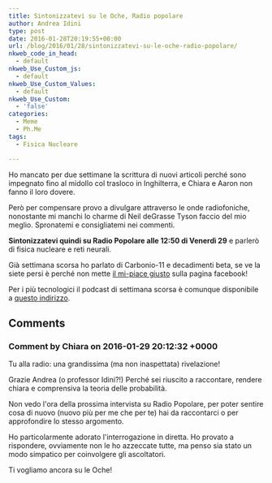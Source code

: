 ```yaml
---
title: Sintonizzatevi su le Oche, Radio popolare
author: Andrea Idini
type: post
date: 2016-01-28T20:19:55+00:00
url: /blog/2016/01/28/sintonizzatevi-su-le-oche-radio-popolare/
nkweb_code_in_head:
  - default
nkweb_Use_Custom_js:
  - default
nkweb_Use_Custom_Values:
  - default
nkweb_Use_Custom:
  - 'false'
categories:
  - Meme
  - Ph.Me
tags:
  - Fisica Nucleare

---
```

Ho mancato per due settimane la scrittura di nuovi articoli perché sono impegnato fino al midollo col trasloco in Inghilterra, e Chiara e Aaron non fanno il loro dovere.

Però per compensare provo a divulgare attraverso le onde radiofoniche, nonostante mi manchi lo charme di Neil deGrasse Tyson faccio del mio meglio. Spronatemi e consigliatemi nei commenti.

**Sintonizzatevi quindi su Radio Popolare alle 12:50 di Venerdì 29** e parlerò di fisica nucleare e reti neurali.

Già settimana scorsa ho parlato di Carbonio-11 e decadimenti beta, se ve la siete persi è perché non mette [il mi-piace giusto][1] sulla pagina facebook!

Per i più tecnologici il podcast di settimana scorsa è comunque disponibile a [questo indirizzo][2].

 [1]: https://www.facebook.com/phmeit/
 [2]: http://www.radiopopolare.it/podcast/le-oche-il-carbonio-11-e-montecitorio/

## Comments

### Comment by Chiara on 2016-01-29 20:12:32 +0000
Tu alla radio: una grandissima (ma non inaspettata) rivelazione! 

Grazie Andrea (o professor Idini?!) Perché sei riuscito a raccontare, rendere chiara e comprensiva la teoria delle probabilità. 

Non vedo l'ora della prossima intervista su Radio Popolare, per poter sentire cosa di nuovo (nuovo più per me che per te) hai da raccontarci o per approfondire lo stesso argomento.

Ho particolarmente adorato l'interrogazione in diretta. Ho provato a rispondere, ovviamente non le ho azzeccate tutte, ma penso sia stato un modo simpatico per coinvolgere gli ascoltatori.

Ti vogliamo ancora su le Oche!